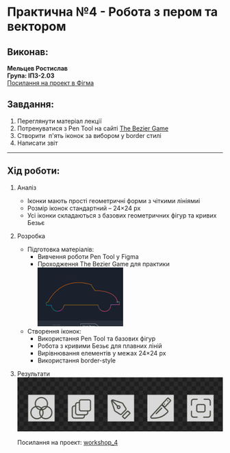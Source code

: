 # Практична №4 - Робота з пером та вектором

## Виконав:  
**Мельцев Ростислав**  
**Група: ІПЗ-2.03**  
[Посилання на проект в Фігма](https://www.figma.com/design/0AJa4x3C8MY1dDswO5pEeT/Untitled?node-id=0-1&t=TIb4q5z2A1gQINP4-1)

## Завдання:
1. Переглянути матеріал лекції
2. Потренуватися з Pen Tool на сайті [The Bezier Game](https://bezier.method.ac/?authuser=0)
3. Створити  п'ять іконок за вибором у border стилі
4. Написати звіт

---

## Хід роботи:
1. Аналіз
    - Іконки мають прості геометричні форми з чіткими лініямиі
    - Розмір іконок стандартний – 24×24 px
    - Усі іконки складаються з базових геометричних фігур та кривих Безьє
2. Розробка
    - Підготовка матеріалів:
        - Вивчення роботи Pen Tool у Figma
        - Проходження The Bezier Game для практики  
            <img src="images/Game.png" width="200px" />
    - Створення іконок:
        - Використання Pen Tool та базових фігур
        - Робота з кривими Безьє для плавних ліній
        - Вирівнювання елементів у межах 24×24 px
        - Використання border-style
3. Результати  
    <img src="images/Icons.jpg"/>

    Посилання на проект: [workshop_4](https://www.figma.com/design/0AJa4x3C8MY1dDswO5pEeT/Untitled?node-id=0-1&t=TIb4q5z2A1gQINP4-1)
